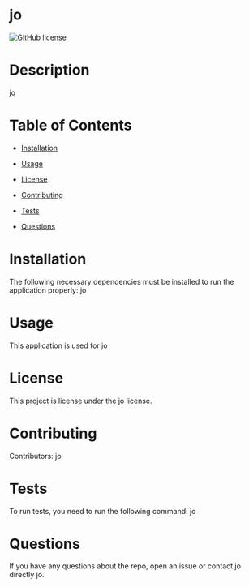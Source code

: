 
# jo
[![GitHub license](https://img.shields.io/badge/license-MIT-blue.svg)](https://github.com/jo/jo)

# Description

jo

# Table of Contents 

* [Installation](#installation)

* [Usage](#usage)

* [License](#license)

* [Contributing](#contributing)

* [Tests](#tests)

* [Questions](#questions)

# Installation

The following necessary dependencies must be installed to run the application properly: jo

# Usage

​This application is used for jo

# License

This project is license under the jo license.

# Contributing

​Contributors: jo

# Tests

To run tests, you need to run the following command: jo

# Questions

If you have any questions about the repo, open an issue or contact jo directly jo.
